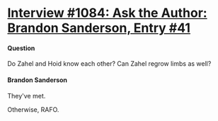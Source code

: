 # [Interview #1084: Ask the Author: Brandon Sanderson, Entry #41](https://www.theoryland.com/intvmain.php?i=1084#41)

#### Question

Do Zahel and Hoid know each other? Can Zahel regrow limbs as well?

#### Brandon Sanderson

They've met.

Otherwise, RAFO.

